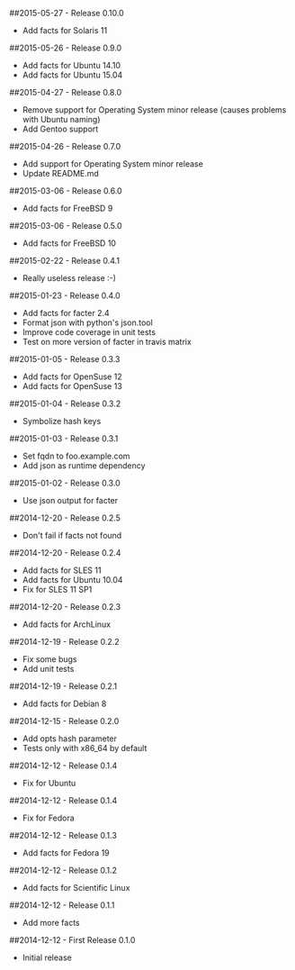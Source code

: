 ##2015-05-27 - Release 0.10.0
- Add facts for Solaris 11

##2015-05-26 - Release 0.9.0
- Add facts for Ubuntu 14.10
- Add facts for Ubuntu 15.04

##2015-04-27 - Release 0.8.0
- Remove support for Operating System minor release (causes problems with Ubuntu naming)
- Add Gentoo support

##2015-04-26 - Release 0.7.0
- Add support for Operating System minor release
- Update README.md

##2015-03-06 - Release 0.6.0
- Add facts for FreeBSD 9

##2015-03-06 - Release 0.5.0
- Add facts for FreeBSD 10

##2015-02-22 - Release 0.4.1
- Really useless release :-)

##2015-01-23 - Release 0.4.0
- Add facts for facter 2.4
- Format json with python's json.tool
- Improve code coverage in unit tests
- Test on more version of facter in travis matrix

##2015-01-05 - Release 0.3.3
- Add facts for OpenSuse 12
- Add facts for OpenSuse 13

##2015-01-04 - Release 0.3.2
* Symbolize hash keys

##2015-01-03 - Release 0.3.1
- Set fqdn to foo.example.com
- Add json as runtime dependency

##2015-01-02 - Release 0.3.0
- Use json output for facter

##2014-12-20 - Release 0.2.5
- Don't fail if facts not found

##2014-12-20 - Release 0.2.4
- Add facts for SLES 11
- Add facts for Ubuntu 10.04
- Fix for SLES 11 SP1

##2014-12-20 - Release 0.2.3
- Add facts for ArchLinux

##2014-12-19 - Release 0.2.2
- Fix some bugs
- Add unit tests

##2014-12-19 - Release 0.2.1
- Add facts for Debian 8

##2014-12-15 - Release 0.2.0
- Add opts hash parameter
- Tests only with x86_64 by default

##2014-12-12 - Release 0.1.4
- Fix for Ubuntu

##2014-12-12 - Release 0.1.4
- Fix for Fedora

##2014-12-12 - Release 0.1.3
- Add facts for Fedora 19

##2014-12-12 - Release 0.1.2
- Add facts for Scientific Linux

##2014-12-12 - Release 0.1.1
- Add more facts

##2014-12-12 - First Release 0.1.0
- Initial release
